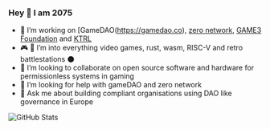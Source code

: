 ### Hey 👋 I am 2075
- 🔭 I’m working on [GameDAO(https://gamedao.co), [zero network](https://zero.io), [GAME3 Foundation](https://game3.foundation) and [KTRL](https://ktrl.one)
- 🎮 🌱 I’m into everything video games, rust, wasm, RISC-V and retro battlestations 🌑
- 👯 I’m looking to collaborate on open source software and hardware for permissionless systems in gaming
- 🤔 I’m looking for help with gameDAO and zero network
- 💬 Ask me about building compliant organisations using DAO like governance in Europe

![GitHub Stats](https://github-readme-stats.vercel.app/api?username=2075&show_icons=true&theme=synthwave)
